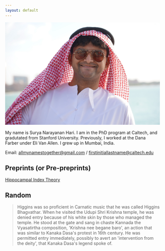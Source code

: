 ```yaml
---
layout: default
---
```


<!-- ## About Me -->

<div class="profile-picture">
  <img src="surya.jpeg" alt="Profile Picture">
</div>

My name is Surya Narayanan Hari. I am in the PhD program at Caltech, and gradutated from Stanford University. Previously, I worked at the Dana Farber under Eli Van Allen. I grew up in Mumbai, India. 

Email: allmynamestogether@gmail.com / firstinitiallastname@caltech.edu

<!-- Please fill out this form before we proceed: [https://forms.gle/SuPzCBeXCB26Zexa7](https://forms.gle/SuPzCBeXCB26Zexa7) -->

## Preprints (or Pre-preprints)
 
[Hippocampal Index Theory](preprints/Hippocampal_Index_Theory.pdf)

<!-- For more preprints and publications, here is a link to my [google scholar](https://scholar.google.com/citations?user=91W6K84AAAAJ&hl=en) -->

<!-- ## Typography

Something *italics* and something **bold**. -->

<!-- Here is a table

Year | Award | Category
-----|-------|--------
2014 | Emmy  | Won Outstanding Lead Actor in a miniseries or a movie
2015 | BAFTA | Nominated for Best Leading Actor for Sherlock
2014 | Satellite | Won Best Actor miniseries or television film

Here is a horizontal rule 
---
-->

<!-- ## To do
Add a [bibbase](https://bibbase.org/start) -->

## Random

> Higgins was so proficient in Carnatic music that he was called Higgins Bhagvathar. When he visited the Udupi Shri Krishna temple, he was denied entry because of his white skin by those who managed the temple. He stood at the gate and sang in chaste Kannada the Vyasatirtha composition, 'Krishna nee begane baro', an action that was similar to Kanaka Dasa's protest in 16th century. He was permitted entry immediately, possibly to avert an 'intervention from the deity', that Kanaka Dasa's legend spoke of.

 